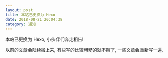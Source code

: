 ```yaml
---
layout: post
title: 本站已更换为 Hexo
date: 2018-08-21 20:04:38
category: 通知
---
```


本站已更换为 Hexo, 小伙伴们奔走相告!

以前的文章会陆续搬上来, 有些写的比较粗糙的就不搬了, 一些文章会重新写一遍.
